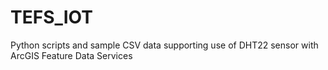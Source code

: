 # TEFS_IOT
Python scripts and sample CSV data supporting use of DHT22 sensor with ArcGIS Feature Data Services
